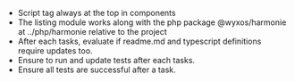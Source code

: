 - Script tag always at the top in components
- The listing module works along with the php package @wyxos/harmonie at ../php/harmonie relative to the project
- After each tasks, evaluate if readme.md and typescript definitions require updates too.
- Ensure to run and update tests after each tasks.
- Ensure all tests are successful after a task.
